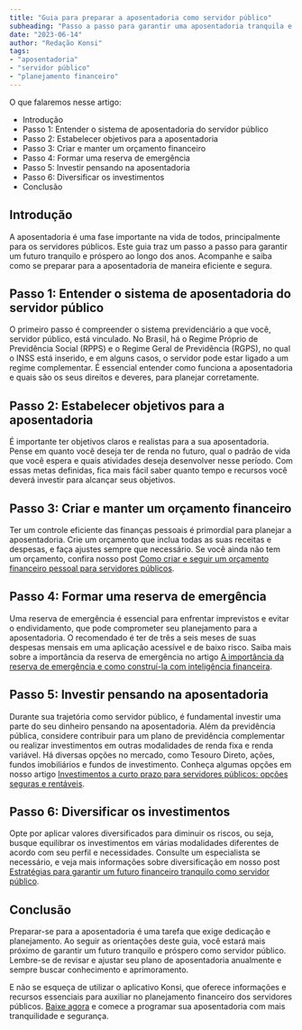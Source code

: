 ```yaml
---
title: "Guia para preparar a aposentadoria como servidor público"
subheading: "Passo a passo para garantir uma aposentadoria tranquila e próspera ao longo dos anos."
date: "2023-06-14"
author: "Redação Konsi"
tags:
- "aposentadoria"
- "servidor público"
- "planejamento financeiro"
---
```


O que falaremos nesse artigo:

- Introdução
- Passo 1: Entender o sistema de aposentadoria do servidor público
- Passo 2: Estabelecer objetivos para a aposentadoria
- Passo 3: Criar e manter um orçamento financeiro
- Passo 4: Formar uma reserva de emergência
- Passo 5: Investir pensando na aposentadoria
- Passo 6: Diversificar os investimentos
- Conclusão

## Introdução

A aposentadoria é uma fase importante na vida de todos, principalmente para os servidores públicos. Este guia traz um passo a passo para garantir um futuro tranquilo e próspero ao longo dos anos. Acompanhe e saiba como se preparar para a aposentadoria de maneira eficiente e segura.

## Passo 1: Entender o sistema de aposentadoria do servidor público

O primeiro passo é compreender o sistema previdenciário a que você, servidor público, está vinculado. No Brasil, há o Regime Próprio de Previdência Social (RPPS) e o Regime Geral de Previdência (RGPS), no qual o INSS está inserido, e em alguns casos, o servidor pode estar ligado a um regime complementar. É essencial entender como funciona a aposentadoria e quais são os seus direitos e deveres, para planejar corretamente.

## Passo 2: Estabelecer objetivos para a aposentadoria

É importante ter objetivos claros e realistas para a sua aposentadoria. Pense em quanto você deseja ter de renda no futuro, qual o padrão de vida que você espera e quais atividades deseja desenvolver nesse período. Com essas metas definidas, fica mais fácil saber quanto tempo e recursos você deverá investir para alcançar seus objetivos.

## Passo 3: Criar e manter um orçamento financeiro

Ter um controle eficiente das finanças pessoais é primordial para planejar a aposentadoria. Crie um orçamento que inclua todas as suas receitas e despesas, e faça ajustes sempre que necessário. Se você ainda não tem um orçamento, confira nosso post [Como criar e seguir um orçamento financeiro pessoal para servidores públicos](/como-criar-e-seguir-um-oramento-financeiro-pessoal-para-servidores-pblicos.md).

## Passo 4: Formar uma reserva de emergência

Uma reserva de emergência é essencial para enfrentar imprevistos e evitar o endividamento, que pode comprometer seu planejamento para a aposentadoria. O recomendado é ter de três a seis meses de suas despesas mensais em uma aplicação acessível e de baixo risco. Saiba mais sobre a importância da reserva de emergência no artigo [A importância da reserva de emergência e como construí-la com inteligência financeira](/a-importncia-da-reserva-de-emergncia-e-como-constru-la-com-inteligncia-financeira.md).

## Passo 5: Investir pensando na aposentadoria

Durante sua trajetória como servidor público, é fundamental investir uma parte do seu dinheiro pensando na aposentadoria. Além da previdência pública, considere contribuir para um plano de previdência complementar ou realizar investimentos em outras modalidades de renda fixa e renda variável. Há diversas opções no mercado, como Tesouro Direto, ações, fundos imobiliários e fundos de investimento. Conheça algumas opções em nosso artigo [Investimentos a curto prazo para servidores públicos: opções seguras e rentáveis](/investimentos-a-curto-prazo-para-servidores-pblicos-opes-seguras-e-rentveis.md).

## Passo 6: Diversificar os investimentos

Opte por aplicar valores diversificados para diminuir os riscos, ou seja, busque equilibrar os investimentos em várias modalidades diferentes de acordo com seu perfil e necessidades. Consulte um especialista se necessário, e veja mais informações sobre diversificação em nosso post [Estratégias para garantir um futuro financeiro tranquilo como servidor público](/estratgias-para-garantir-um-futuro-financeiro-tranquilo-como-servidor-pblico.md).

## Conclusão

Preparar-se para a aposentadoria é uma tarefa que exige dedicação e planejamento. Ao seguir as orientações deste guia, você estará mais próximo de garantir um futuro tranquilo e próspero como servidor público. Lembre-se de revisar e ajustar seu plano de aposentadoria anualmente e sempre buscar conhecimento e aprimoramento.

E não se esqueça de utilizar o aplicativo Konsi, que oferece informações e recursos essenciais para auxiliar no planejamento financeiro dos servidores públicos. [Baixe agora](/download-aplicativo-konsi.md) e comece a programar sua aposentadoria com mais tranquilidade e segurança.